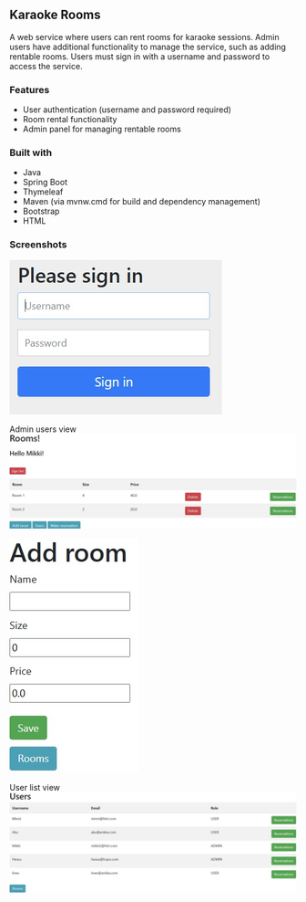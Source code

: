 ## Karaoke Rooms
A web service where users can rent rooms for karaoke sessions. Admin users have additional functionality to manage the service, such as adding rentable rooms. Users must sign in with a username and password to access the service.

### Features
- User authentication (username and password required)
- Room rental functionality
- Admin panel for managing rentable rooms

### Built with
- Java
- Spring Boot
- Thymeleaf
- Maven (via mvnw.cmd for build and dependency management)
- Bootstrap
- HTML

### Screenshots

![Sign in view](karaokeRooms/screenshots/signin.jpg)

Admin users view
![Admin users view](karaokeRooms/screenshots/adminview.jpg)

![Add room view](karaokeRooms/screenshots/addroom.jpg)

User list view
![User list view](karaokeRooms/screenshots/users.jpg)
